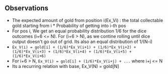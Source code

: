 ## Observations
- The expected amount of gold from position i(Ex_Vi) : the total collectable gold starting from i * Probability of getting into i-th pos
- For pos i, We get an equal probability distribution 1/6 for the dice outcomes (i+6 <= N). For (i+6 > N), as we contine rolling until dice output doesn't go out of grid. Its also an equal distribution of 1/(N-i) 
- `Ex_V(i) = gold[i] + (1/6)*Ex_V(i+1) + (1/6)*Ex_V(i+2) + (1/6)*Ex_V(i+3) + (1/6)*Ex_V(i+4) + (1/6)*Ex_V(i+5) + (1/6)*Ex_V(i+6)`
- For i+6 > N, 
  `Ex_V(i) = gold[i] + (1/6)*Ex_V(i+j) + ...` where i+j <= N
- Its a recurring relation with base, Ex_V(N) = gold[N]
